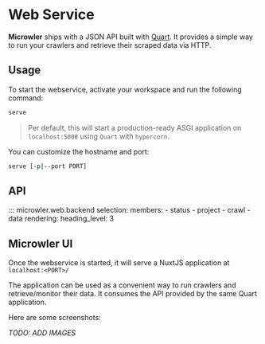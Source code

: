 # Web Service

**Microwler** ships with a JSON API 
built with [Quart](https://pypi.org/project/Quart/). It provides 
a simple way to run your crawlers and retrieve their scraped data via HTTP.

## Usage
To start the webservice, activate your workspace and run the following command:
```bash
serve
```

> Per default, this will start a production-ready ASGI application on `localhost:5000` using `Quart` with `hypercorn`.

You can customize the hostname and port:
```bash
serve [-p|--port PORT]
```

## API

::: microwler.web.backend
    selection:
      members:
        - status
        - project
        - crawl
        - data
    rendering:
        heading_level: 3
        
## Microwler UI
Once the webservice is started, it will serve a NuxtJS application at `localhost:<PORT>/`

The application can be used as a convenient way to run crawlers and retrieve/monitor their data.
It consumes the API provided by the same Quart application.

Here are some screenshots:

*TODO: ADD IMAGES*